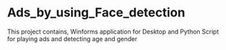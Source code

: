# Ads_by_using_Face_detection
 This project contains, Winforms application for Desktop and Python Script for playing ads and detecting age and gender
